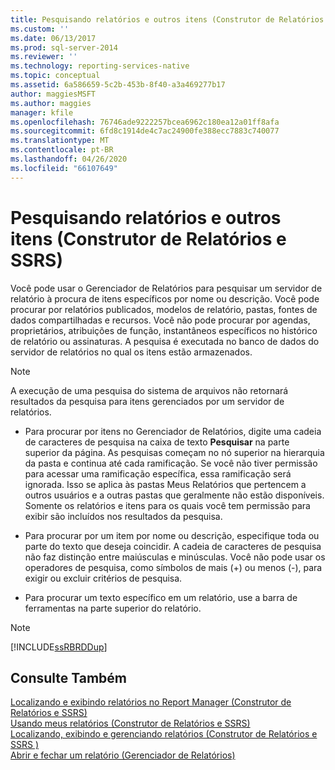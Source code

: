 ```yaml
---
title: Pesquisando relatórios e outros itens (Construtor de Relatórios e SSRS) | Microsoft Docs
ms.custom: ''
ms.date: 06/13/2017
ms.prod: sql-server-2014
ms.reviewer: ''
ms.technology: reporting-services-native
ms.topic: conceptual
ms.assetid: 6a586659-5c2b-453b-8f40-a3a469277b17
author: maggiesMSFT
ms.author: maggies
manager: kfile
ms.openlocfilehash: 76746ade9222257bcea6962c180ea12a01ff8afa
ms.sourcegitcommit: 6fd8c1914de4c7ac24900fe388ecc7883c740077
ms.translationtype: MT
ms.contentlocale: pt-BR
ms.lasthandoff: 04/26/2020
ms.locfileid: "66107649"
---
```

# <a name="searching-for-reports-and-other-items-report-builder--and-ssrs"></a>Pesquisando relatórios e outros itens (Construtor de Relatórios e SSRS)
  Você pode usar o Gerenciador de Relatórios para pesquisar um servidor de relatório à procura de itens específicos por nome ou descrição. Você pode procurar por relatórios publicados, modelos de relatório, pastas, fontes de dados compartilhadas e recursos. Você não pode procurar por agendas, proprietários, atribuições de função, instantâneos específicos no histórico de relatório ou assinaturas. A pesquisa é executada no banco de dados do servidor de relatórios no qual os itens estão armazenados.  
  
> [!NOTE]  
>  A execução de uma pesquisa do sistema de arquivos não retornará resultados da pesquisa para itens gerenciados por um servidor de relatórios.  
  
-   Para procurar por itens no Gerenciador de Relatórios, digite uma cadeia de caracteres de pesquisa na caixa de texto **Pesquisar** na parte superior da página. As pesquisas começam no nó superior na hierarquia da pasta e continua até cada ramificação. Se você não tiver permissão para acessar uma ramificação específica, essa ramificação será ignorada. Isso se aplica às pastas Meus Relatórios que pertencem a outros usuários e a outras pastas que geralmente não estão disponíveis. Somente os relatórios e itens para os quais você tem permissão para exibir são incluídos nos resultados da pesquisa.  
  
-   Para procurar por um item por nome ou descrição, especifique toda ou parte do texto que deseja coincidir. A cadeia de caracteres de pesquisa não faz distinção entre maiúsculas e minúsculas. Você não pode usar os operadores de pesquisa, como símbolos de mais (+) ou menos (-), para exigir ou excluir critérios de pesquisa.  
  
-   Para procurar um texto específico em um relatório, use a barra de ferramentas na parte superior do relatório.  
  
> [!NOTE]  
>  [!INCLUDE[ssRBRDDup](../../includes/ssrbrddup-md.md)]  
  
## <a name="see-also"></a>Consulte Também  
 [Localizando e exibindo relatórios no Report Manager &#40;Construtor de Relatórios e SSRS&#41;](finding-and-viewing-reports-in-the-web-portal-report-builder-and-ssrs.md)   
 [Usando meus relatórios &#40;Construtor de Relatórios e SSRS&#41;](using-my-reports-report-builder-and-ssrs.md)   
 [Localizando, exibindo e gerenciando relatórios &#40;Construtor de Relatórios e SSRS &#41;](finding-viewing-and-managing-reports-report-builder-and-ssrs.md)   
 [Abrir e fechar um relatório &#40;Gerenciador de Relatórios&#41;](../reports/open-and-close-a-report-report-manager.md)  
  
  
